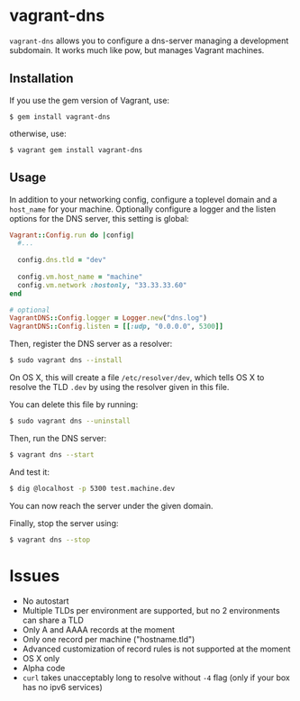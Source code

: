 # vagrant-dns

`vagrant-dns` allows you to configure a dns-server managing a development subdomain. It works much like pow, but manages Vagrant machines.

## Installation

If you use the gem version of Vagrant, use:

    $ gem install vagrant-dns

otherwise, use:

    $ vagrant gem install vagrant-dns

## Usage

In addition to your networking config, configure a toplevel domain and a `host_name` for your machine. Optionally configure a logger and the listen options for the DNS server, this setting is global:

```ruby
Vagrant::Config.run do |config|
  #...
  
  config.dns.tld = "dev"
  
  config.vm.host_name = "machine"
  config.vm.network :hostonly, "33.33.33.60"
end

# optional
VagrantDNS::Config.logger = Logger.new("dns.log")
VagrantDNS::Config.listen = [[:udp, "0.0.0.0", 5300]]
```

Then, register the DNS server as a resolver:

```bash
$ sudo vagrant dns --install
```

On OS X, this will create a file `/etc/resolver/dev`, which tells OS X to resolve the TLD `.dev` by using the resolver given in this file.

You can delete this file by running:

```bash
$ sudo vagrant dns --uninstall
```

Then, run the DNS server:

```bash
$ vagrant dns --start
```

And test it:

```bash
$ dig @localhost -p 5300 test.machine.dev
```

You can now reach the server under the given domain.

Finally, stop the server using:

```bash
$ vagrant dns --stop
```

# Issues

* No autostart
* Multiple TLDs per environment are supported, but no 2 environments can share a TLD
* Only A and AAAA records at the moment
* Only one record per machine ("hostname.tld")
* Advanced customization of record rules is not supported at the moment
* OS X only
* Alpha code
* `curl` takes unacceptably long to resolve without `-4` flag (only if your box has no ipv6 services)